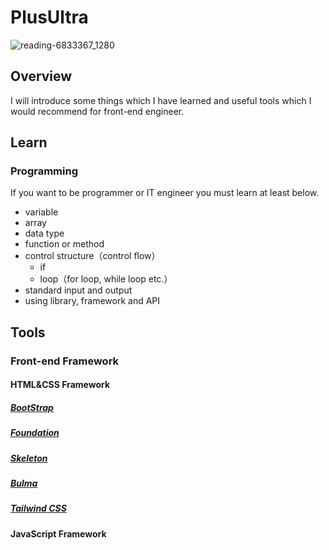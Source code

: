 # PlusUltra

![reading-6833367_1280](https://user-images.githubusercontent.com/115355723/195891368-73101920-cb2c-404b-a9ca-f42ee06d7034.png)

## Overview
I will introduce some things which I have learned and useful tools which I would recommend for front-end engineer.

## Learn
### Programming
If you want to be programmer or IT engineer you must learn at least below.
- variable
- array
- data type
- function or method
- control structure（control flow）
  - if
  - loop（for loop, while loop etc.）
- standard input and output
- using library, framework and API

## Tools
### Front-end Framework
#### HTML&CSS Framework
##### [BootStrap](https://getbootstrap.com/)
##### [Foundation](https://get.foundation/)
##### [Skeleton](http://getskeleton.com/)
##### [Bulma](https://bulma.io/)
##### [Tailwind CSS](https://tailwindcss.com/)
#### JavaScript Framework
